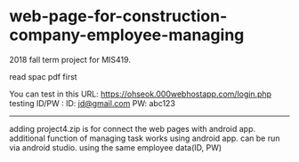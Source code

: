 # web-page-for-construction-company-employee-managing
2018 fall term project for MIS419.

read spac pdf first

You can test in this URL: https://ohseok.000webhostapp.com/login.php
  testing ID/PW  : ID: jd@gmail.com 
                   PW: abc123
                   
---------------------------------------------------
adding project4.zip
is for connect the web pages with android app. additional function of managing task works using android app.
can be run via android studio.
using the same employee data(ID, PW)
